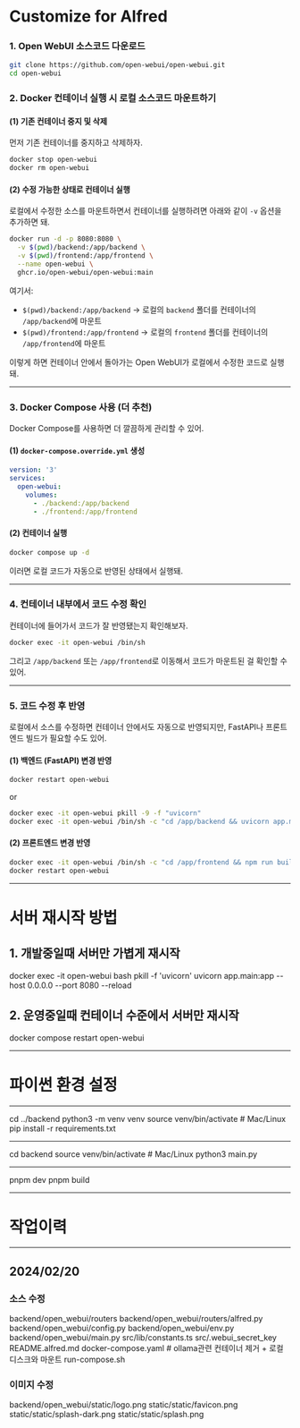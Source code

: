 # Customize for Alfred


### **1. Open WebUI 소스코드 다운로드**
```bash
git clone https://github.com/open-webui/open-webui.git
cd open-webui
```

### **2. Docker 컨테이너 실행 시 로컬 소스코드 마운트하기**
#### **(1) 기존 컨테이너 중지 및 삭제**
먼저 기존 컨테이너를 중지하고 삭제하자.
```bash
docker stop open-webui
docker rm open-webui
```

#### **(2) 수정 가능한 상태로 컨테이너 실행**
로컬에서 수정한 소스를 마운트하면서 컨테이너를 실행하려면 아래와 같이 `-v` 옵션을 추가하면 돼.

```bash
docker run -d -p 8080:8080 \
  -v $(pwd)/backend:/app/backend \
  -v $(pwd)/frontend:/app/frontend \
  --name open-webui \
  ghcr.io/open-webui/open-webui:main
```

여기서:
- `$(pwd)/backend:/app/backend` → 로컬의 `backend` 폴더를 컨테이너의 `/app/backend`에 마운트
- `$(pwd)/frontend:/app/frontend` → 로컬의 `frontend` 폴더를 컨테이너의 `/app/frontend`에 마운트

이렇게 하면 컨테이너 안에서 돌아가는 Open WebUI가 로컬에서 수정한 코드로 실행돼.

---

### **3. Docker Compose 사용 (더 추천)**
Docker Compose를 사용하면 더 깔끔하게 관리할 수 있어.

#### **(1) `docker-compose.override.yml` 생성**
```yaml
version: '3'
services:
  open-webui:
    volumes:
      - ./backend:/app/backend
      - ./frontend:/app/frontend
```

#### **(2) 컨테이너 실행**
```bash
docker compose up -d
```
이러면 로컬 코드가 자동으로 반영된 상태에서 실행돼.

---

### **4. 컨테이너 내부에서 코드 수정 확인**
컨테이너에 들어가서 코드가 잘 반영됐는지 확인해보자.
```bash
docker exec -it open-webui /bin/sh
```
그리고 `/app/backend` 또는 `/app/frontend`로 이동해서 코드가 마운트된 걸 확인할 수 있어.

---

### **5. 코드 수정 후 반영**
로컬에서 소스를 수정하면 컨테이너 안에서도 자동으로 반영되지만, FastAPI나 프론트엔드 빌드가 필요할 수도 있어.

#### **(1) 백엔드 (FastAPI) 변경 반영**
```bash
docker restart open-webui
```
or
```bash
docker exec -it open-webui pkill -9 -f "uvicorn"
docker exec -it open-webui /bin/sh -c "cd /app/backend && uvicorn app.main:app --host 0.0.0.0 --port 8080"
```

#### **(2) 프론트엔드 변경 반영**
```bash
docker exec -it open-webui /bin/sh -c "cd /app/frontend && npm run build"
docker restart open-webui
```

---

# 서버 재시작 방법

## 1. 개발중일때 서버만 가볍게 재시작
docker exec -it open-webui bash
pkill -f 'uvicorn'
uvicorn app.main:app --host 0.0.0.0 --port 8080 --reload

## 2. 운영중일때 컨테이너 수준에서 서버만 재시작
docker compose restart open-webui



----------------------------------
# 파이썬 환경 설정
----------------------------------
cd ../backend
python3 -m venv venv
source venv/bin/activate  # Mac/Linux
pip install -r requirements.txt

---
cd backend
source venv/bin/activate  # Mac/Linux
python3 main.py

---
pnpm dev
pnpm build



----------------------------------
# 작업이력
----------------------------------

## 2024/02/20
### 소스 수정
backend/open_webui/routers
backend/open_webui/routers/alfred.py
backend/open_webui/config.py
backend/open_webui/env.py
backend/open_webui/main.py
src/lib/constants.ts
src/.webui_secret_key
README.alfred.md
docker-compose.yaml # ollama관련 컨테이너 제거 + 로컬디스크와 마운트
run-compose.sh

### 이미지 수정
backend/open_webui/static/logo.png
static/static/favicon.png
static/static/splash-dark.png
static/static/splash.png
